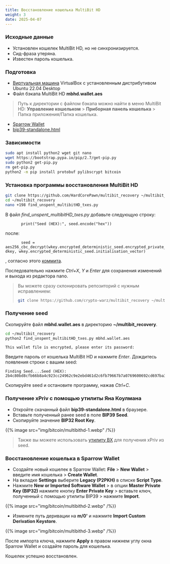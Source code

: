 ```yaml
---
title: Восстановление кошелька MultiBit HD
weight: 3
date: 2025-04-07
---
```


### Исходные данные

- Установлен кошелек MultiBit HD, но не синхронизируется.
- Сид-фраза утеряна.
- Известен пароль кошелька.

### Подготовка

- [Виртуальная машина](linux/virtualbox) VirtualBox с установленным дистрибутивом Ubuntu 22.04 Desktop
- Файл бэкапа MultiBit HD **mbhd.wallet.aes**

> Путь к директории с файлом бэкапа можно найти в меню MultiBit HD: **Управление кошельком** > **Приборная панель кошелька** > Папка приложения/Папка кошелька.

- [Sparrow Wallet](https://sparrowwallet.com/)
- [bip39-standalone.html](https://github.com/iancoleman/bip39/releases/latest)

### Зависимости

```bash
sudo apt install python2 wget git nano
wget https://bootstrap.pypa.io/pip/2.7/get-pip.py
sudo python2 get-pip.py
rm get-pip.py
python2 -m pip install protobuf pylibscrypt bitcoin
```

### Установка программы восстановления MultiBit HD

```bash
git clone https://github.com/HardCorePawn/multibit_recovery ~/multibit_recovery
cd ~/multibit_recovery
nano +198 find_unspent_multibitHD_txes.py
```

В файл *find_unspent_multibitHD_txes.py* добавьте следующую строку:

```
       print("Seed (HEX):", seed.encode("hex"))
```

после:

```
       seed = aes256_cbc_decrypt(wkey.encrypted_deterministic_seed.encrypted_private_key, dkey, wkey.encrypted_deterministic_seed.initialisation_vector)
```

, согласно этого [коммита](https://github.com/crypto-warz/multibit_recovery/commit/2756ead99eabddad30b18cffc79530e6fb835269).

Последовательно нажмите *Ctrl+X*, *Y* и *Enter* для сохранения изменений и выхода из редактора nano.

> Вы можете сразу склонировать репозиторий с нужным исправлением:
> 
> ```bash
> git clone https://github.com/crypto-warz/multibit_recovery ~/multibit_recovery
> ```

### Получение seed

Скопируйте файл **mbhd.wallet.aes** в директорию **~/multibit_recovery**.

```bash
cd ~/multibit_recovery
python2 find_unspent_multibitHD_txes.py mbhd.wallet.aes
```

```
This wallet file is encrypted, please enter its password:
```

Введите пароль от кошелька MultiBit HD и нажмите *Enter*. Дождитесь появления строки с вашим seed:

```
Finding Seed....Seed (HEX): 2b4c80bd8cfb66b8a4c923cc24962c9e2ebd461d2c6fb79667b7a0769600692cd697ba370cfa27045689360e5afe812efb13d1dec1b9eaf0e3fb4a4e0a47768d
```

Скопируйте seed и остановите программу, нажав *Ctrl+C*.

### Получение xPriv с помощью утилиты Яна Коулмана

- Откройте скачанный файл **bip39-standalone.html** в браузере.
- Вставьте полученный ранее seed в поле **BIP39 Seed**.
- Скопируйте значение **BIP32 Root Key**.

{{% image src="img/bitcoin/multibithd-1.webp" /%}}

> Также вы можете использовать [утилиту BX](bitcoin/bx-install/#%D0%B8%D1%81%D0%BF%D0%BE%D0%BB%D1%8C%D0%B7%D0%BE%D0%B2%D0%B0%D0%BD%D0%B8%D0%B5) для получения xPriv из seed.

### Восстановление кошелька в Sparrow Wallet

- Создайте новый кошелек в Sparrow Wallet: **File** > **New Wallet** > введите имя кошелька > **Create Wallet**.
- На вкладке **Settings** выберите **Legacy (P2PKH)** в списке **Script Type**.
- Нажмите **New or Imported Software Wallet** > в опции  **Master Private Key (BIP32)** нажмите кнопку **Enter Private Key** > вставьте ключ, полученный с помощью утилиты BIP39 > нажмите **Import**.

{{% image src="img/bitcoin/multibithd-2.webp" /%}}

- Измените путь деривации на **m/0'** и нажмите **Import Custom Derivation Keystore**.

{{% image src="img/bitcoin/multibithd-3.webp" /%}}

После импорта ключа, нажмите **Apply** в правом нижнем углу окна Sparrow Wallet и создайте пароль для кошелька.

Кошелек успешно восстановлен.